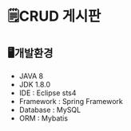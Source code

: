 # 🗒CRUD 게시판

## 🖥개발환경
- JAVA 8</br>
- JDK 1.8.0</br>
- IDE : Eclipse sts4</br>
- Framework : Spring Framework</br>
- Database : MySQL</br>
- ORM : Mybatis</br>
